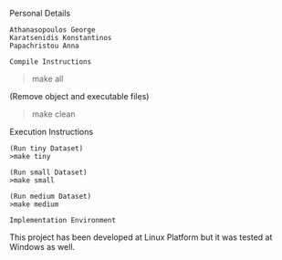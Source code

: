 Personal Details
~~~~~~~~~~~~~~~~
Athanasopoulos George
Karatsenidis Konstantinos
Papachristou Anna

Compile Instructions
~~~~~~~~~~~~~~~~~~~~
>make all

(Remove object and executable files)
>make clean

Execution Instructions
~~~~~~~~~~~~~~~~~~~~~~
(Run tiny Dataset)
>make tiny

(Run small Dataset)
>make small

(Run medium Dataset)
>make medium

Implementation Environment
~~~~~~~~~~~~~~~~~~~~~~~~~~
This project has been developed at Linux Platform but it was tested at Windows as well.
